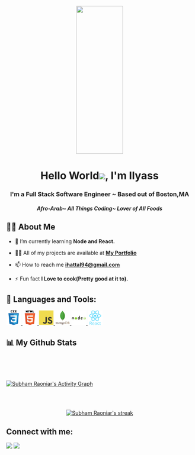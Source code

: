 
<p align="center"> <img width="50%" height="400px"  src="https://media.giphy.com/media/8LLVPvVKWBA2z5tOrq/giphy.gif"> </p>
<h1 align="center">Hello World<img src="https://raw.githubusercontent.com/MartinHeinz/MartinHeinz/master/wave.gif" width="50px">, I'm Ilyass</h1>
<h3 align="center">I'm a Full Stack Software Engineer ~ Based out of Boston,MA</h3>
<h5 align="center">Afro-Arab~ All Things Coding~ Lover of All Foods</h5>


## 🙋‍♂️ About Me


- 🌱 I’m currently learning **Node and React.**

- 👨‍💻 All of my projects are available at **[My Portfolio](https://ihattalportfolio.netlify.app)**

- 📫 How to reach me **ihattal94@gmail.com**

- ⚡ Fun fact **I Love to cook(Pretty good at it to).**

## 🚀 Languages and Tools:
<p align="left"> <a href="https://www.w3schools.com/css/" target="_blank" rel="noreferrer"> <img src="https://raw.githubusercontent.com/devicons/devicon/master/icons/css3/css3-original-wordmark.svg" alt="css3" width="40" height="40"/> </a> <a href="https://www.w3.org/html/" target="_blank" rel="noreferrer"> <img src="https://raw.githubusercontent.com/devicons/devicon/master/icons/html5/html5-original-wordmark.svg" alt="html5" width="40" height="40"/> </a> <a href="https://developer.mozilla.org/en-US/docs/Web/JavaScript" target="_blank" rel="noreferrer"> <img src="https://raw.githubusercontent.com/devicons/devicon/master/icons/javascript/javascript-original.svg" alt="javascript" width="40" height="40"/> </a> <a href="https://www.mongodb.com/" target="_blank" rel="noreferrer"> <img src="https://raw.githubusercontent.com/devicons/devicon/master/icons/mongodb/mongodb-original-wordmark.svg" alt="mongodb" width="40" height="40"/> </a> <a href="https://nodejs.org" target="_blank" rel="noreferrer"> <img src="https://raw.githubusercontent.com/devicons/devicon/master/icons/nodejs/nodejs-original-wordmark.svg" alt="nodejs" width="40" height="40"/> </a> <a href="https://reactjs.org/" target="_blank" rel="noreferrer"> <img src="https://raw.githubusercontent.com/devicons/devicon/master/icons/react/react-original-wordmark.svg" alt="react" width="40" height="40"/> </a> </p>


## 📊 My Github Stats


  <br/>
    
  
  <br/>

<br/>

<a href="https://github.com/IlyassHattal/github-readme-activity-graph"><img alt="Subham Raoniar's Activity Graph" src="https://activity-graph.herokuapp.com/graph?username=IlyassHattal&bg_color=0D1117&color=5BCDEC&line=5BCDEC&point=FFFFFF&hide_border=true" /></a>

<br/>
<br/>

<p align="center">
    <a href="https://github.com/IlyassHattal/github-readme-streak-stats">
        <img title="🔥 Get streak stats for your profile at git.io/streak-stats" alt="Subham Raoniar's streak" src="https://github-readme-streak-stats.herokuapp.com/?user=IlyassHattal&theme=black-ice&hide_border=true&stroke=0000&background=060A0CD0"/>
    </a>
</p>

## Connect with me:
<p align="left">

<a href = "https://www.linkedin.com/in/ilyass-hattal/"><img src="https://img.icons8.com/fluent/48/000000/linkedin.png"/></a>
<a href = "https://twitter.com/IlyassHattalDev"><img src="https://img.icons8.com/fluent/48/000000/twitter.png"/></a>


</p>
